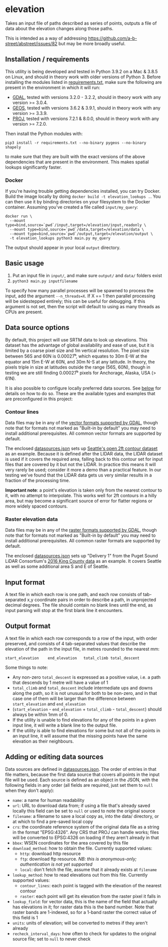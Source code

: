 # elevation

Takes an input file of paths described as series of points, outputs a file of data about the elevation changes along those paths.

This is intended as a way of addressing https://github.com/a-b-street/abstreet/issues/82 but may be more broadly useful.

## Installation / requirements

This utility is being developed and tested in Python 3.9.2 on a Mac & 3.8.5 on Linux, and should in theory work with older versions of Python 3.  Before installing the modules listed in [requirements.txt](requirements.txt), make sure the following are present in the environment in which it will run:

* [GDAL](https://www.gdal.org/), tested with versions 3.2.0 - 3.2.2, should in theory work with any version >= 3.0.4.
* [GEOS](https://trac.osgeo.org/geos), tested with versions 3.6.2 & 3.9.1, should in theory work with any version >= 3.3.9.
* [PROJ](https://proj.org/), tested with versions 7.2.1 & 8.0.0, should in theory work with any version >= 7.2.0.

Then install the Python modules with:

`pip3 install -r requirements.txt --no-binary pygeos --no-binary shapely`

to make sure that they are built with the exact versions of the above dependencies that are present in the environment.  This makes spatial lookups significantly faster.

### Docker

If you're having trouble getting dependencies installed, you can try Docker. Build the image locally by doing `docker build -t elevation_lookups .`. You can then use it by binding directories on your filesystem to the Docker container. Assuming you've created a file called `input/my_query`:

```
docker run \
  --mount type=bind,source=`pwd`/input,target=/elevation/input,readonly \
  --mount type=bind,source=`pwd`/data,target=/elevation/data \
  --mount type=bind,source=`pwd`/output,target=/elevation/output \
  -t elevation_lookups python3 main.py my_query
```

The output should appear in your local `output` directory.

## Basic usage

1. Put an input file in `input/`, and make sure `output/` and `data/` folders exist
2. `python3 main.py inputfilename`

To specify how many parallel processes will be spawned to process the input, add the argument `--n_threads=X`.  If X == 1 then parallel processing will be sidestepped entirely; this can be useful for debugging.  If this argument is not set, then the script will default to using as many threads as CPUs are present.

## Data source options

By default, this project will use SRTM data to look up elevations.  This dataset has the advantage of global availability and ease of use, but it is limited by a coarse pixel size and 1m vertical resolution.  The pixel size between 56S and 60N is 0.00027̅°, which equates to 30m E-W at the equator and 15m E-W at 60N, and 30m N-S at any latitude.  In theory, the pixels triple in size at latitudes outside the range (56S, 60N), though in testing we are still finding 0.00027̅° pixels for Anchorage, Alaska, USA (> 61N).

It is also possible to configure locally preferred data sources.  See [below](#adding-or-editing-data-sources) for details on how to do so.  These are the available types and examples that are preconfigured in this project:

### Contour lines

Data files may be in any of the [vector formats supported by GDAL](https://gdal.org/drivers/vector/index.html), though note that for formats not marked as "Built-in by default" you may need to install additional prerequisites.  All common vector formats are supported by default.

The enclosed [datasources.json](datasources.json) sets up [Seattle's open 2ft contour dataset](https://data-seattlecitygis.opendata.arcgis.com/datasets/contour-lines-1993) as an example.  Because it is defined after the LIDAR data, the LIDAR dataset is used if it covers the required area, falling back to this contour set for input files that are covered by it but not the LIDAR.  In practice this means it will very rarely be used; consider it more a demo than a practical feature.  In our testing we've found that the LIDAR data gets us very similar results in a fraction of the processing time.

**Important note**: a point's elevation is taken only from the nearest contour to it, with no attempt to interpolate.  This works well for 2ft contours in a hilly area, but may become a significant source of error for flatter regions or more widely spaced contours.

### Raster elevation data

Data files may be in any of the [raster formats supported by GDAL](https://gdal.org/drivers/raster/index.html), though note that for formats not marked as "Built-in by default" you may need to install additional prerequisites.  All common raster formats are supported by default.

The enclosed [datasources.json](datasources.json) sets up "Delivery 1" from the Puget Sound LiDAR Consortium's [2016 King County data](http://pugetsoundlidar.ess.washington.edu/lidardata/restricted/projects/2016king_county.html) as an example.  It covers Seattle as well as some additional area S and E of Seattle.

## Input format

A text file in which each row is one path, and each row consists of tab-separated x,y coordinate pairs in order to describe a path, in unprojected decimal degrees.  The file should contain no blank lines until the end, as input parsing will stop at the first blank line it encounters.

## Output format

A text file in which each row corresponds to a row of the input, with order preserved, and consists of 4 tab-separated values that describe the elevation of the path in the input file, in metres rounded to the nearest mm:

`start_elevation	end_elevation	total_climb	total_descent`

Some things to note:

* Any non-zero `total_descent` is expressed as a positive value, i.e. a path that descends by 1 metre will have a value of 1
* `total_climb` and `total_descent` include intermediate ups and downs along the path, so it is not unusual for both to be non-zero, and in that case one of them will be larger than the difference between `start_elevation` and `end_elevation`
* (`start_elevation` - `end_elevation` + `total_climb` - `total_descent`) should always be within 1mm of 0.
* If the utility is unable to find elevations for any of the points in a given input line, it will write a blank line to the output file.
* If the utility is able to find elevations for some but not all of the points in an input line, it will assume that the missing points have the same elevation as their neighbours.

## Adding or editing data sources

Data sources are defined in [datasources.json](datasources.json).  The order of entries in that file matters, because the first data source that covers all points in the input file will be used.  Each source is defined as an object in the JSON, with the following fields in any order (all fields are required, just set them to `null` when they don't apply):

* `name`: a name for human readability
* `url`: URL to download data from; if using a file that's already saved locally this field can be set to `null` or used to note the original source
* `filename`: a filename to save a local copy as, into the data/ directory, or at which to find a pre-saved local copy
*	`crs`: the coordinate reference system of the original data file as a string in the format "EPSG:4326".  Any CRS that PROJ can handle works; files will be converted to EPSG:4326 on loading if they aren't already in that
* `bbox`: WSEN coordinates for the area covered by this file
* `download_method`: how to obtain the file.  Currently supported values:
	* `http`: download http resource
	* `ftp`: download ftp resource.  *NB: this is anonymous-only; authentication is not yet supported*
	* `local`: don't fetch the file, assume that it already exists at `filename`
* `lookup_method`: how to read elevations out from this file.  Currently supported values:
	* `contour_lines`: each point is tagged with the elevation of the nearest contour
	* `raster`: each point will get its elevation from the raster pixel it falls in
* `lookup_field`: for vector data, this is the name of the field that actually has elevations in it; for raster data this is the band number.  Note that raster bands are 1-indexed, so for a 1-band raster the correct value of this field is 1
* `units`: units of elevation; will be converted to metres if they aren't already
* `recheck_interval_days`: how often to check for updates to the original source file; set to `null` to never check

